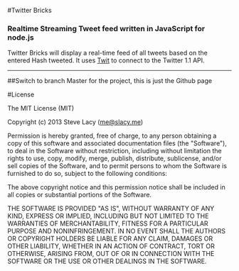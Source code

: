 #Twitter Bricks

### Realtime Streaming Tweet feed written in JavaScript for node.js
Twitter Bricks will display a real-time feed of all tweets based on the entered Hash tweeted. It uses [Twit](https://github.com/ttezel/twit) to connect to the Twitter 1.1 API.

***

##Switch to branch Master for the project, this is just the Github page

#License

The MIT License (MIT)

Copyright (c) 2013 Steve Lacy (me@slacy.me)

Permission is hereby granted, free of charge, to any person obtaining a copy
of this software and associated documentation files (the "Software"), to deal
in the Software without restriction, including without limitation the rights
to use, copy, modify, merge, publish, distribute, sublicense, and/or sell
copies of the Software, and to permit persons to whom the Software is
furnished to do so, subject to the following conditions:

The above copyright notice and this permission notice shall be included in
all copies or substantial portions of the Software.

THE SOFTWARE IS PROVIDED "AS IS", WITHOUT WARRANTY OF ANY KIND, EXPRESS OR
IMPLIED, INCLUDING BUT NOT LIMITED TO THE WARRANTIES OF MERCHANTABILITY,
FITNESS FOR A PARTICULAR PURPOSE AND NONINFRINGEMENT. IN NO EVENT SHALL THE
AUTHORS OR COPYRIGHT HOLDERS BE LIABLE FOR ANY CLAIM, DAMAGES OR OTHER
LIABILITY, WHETHER IN AN ACTION OF CONTRACT, TORT OR OTHERWISE, ARISING FROM,
OUT OF OR IN CONNECTION WITH THE SOFTWARE OR THE USE OR OTHER DEALINGS IN
THE SOFTWARE.
